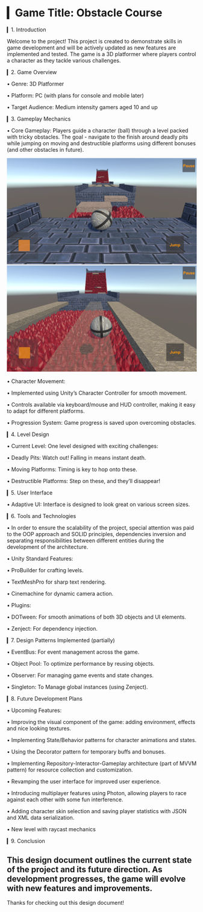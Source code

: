 # ▎Game Title: Obstacle Course

▎1. Introduction

Welcome to the project! This project is created to demonstrate skills in game development and will be actively updated as new features are implemented and tested. The game is a 3D platformer where players control a character as they tackle various challenges.

▎2. Game Overview

• Genre: 3D Platformer

• Platform: PC (with plans for console and mobile later)

• Target Audience: Medium intensity gamers aged 10 and up

▎3. Gameplay Mechanics

• Core Gameplay: Players guide a character (ball) through a level packed with tricky obstacles. The goal - navigate to the finish around deadly pits while jumping on moving and destructible platforms using different bonuses (and other obstacles in future).

![alt text](image.png)![alt text](image-3.png)

• Character Movement:

  • Implemented using Unity’s Character Controller for smooth movement.

  • Controls available via keyboard/mouse and HUD controller, making it easy to adapt for different platforms.

• Progression System: Game progress is saved upon overcoming obstacles.

▎4. Level Design

• Current Level: One level designed with exciting challenges:

  • Deadly Pits: Watch out! Falling in means instant death.

  • Moving Platforms: Timing is key to hop onto these.

  • Destructible Platforms: Step on these, and they’ll disappear!

▎5. User Interface

• Adaptive UI: Interface is designed to look great on various screen sizes.

▎6. Tools and Technologies

• In order to ensure the scalability of the project, special attention was paid to the OOP approach and SOLID principles, dependencies inversion and separating responsibilities between different entities during the development of the architecture.

• Unity Standard Features:

  • ProBuilder for crafting levels.

  • TextMeshPro for sharp text rendering.

  • Cinemachine for dynamic camera action.

• Plugins:

  • DOTween: For smooth animations of both 3D objects and UI elements.

  • Zenject: For dependency injection.

▎7. Design Patterns Implemented (partially)

• EventBus: For event management across the game.

• Object Pool: To optimize performance by reusing objects.

• Observer: For managing game events and state changes.

• Singleton: To Manage global instances (using Zenject).

▎8. Future Development Plans

• Upcoming Features:

  • Improving the visual component of the game: adding environment, effects and nice looking textures.

  • Implementing State/Behavior patterns for character animations and states.

  • Using the Decorator pattern for temporary buffs and bonuses.

  • Implementing Repository-Interactor-Gameplay architecture (part of MVVM pattern) for resource collection and customization.

  • Revamping the user interface for improved user experience.

  • Introducing multiplayer features using Photon, allowing players to race against each other with some fun interference.

  • Adding character skin selection and saving player statistics with JSON and XML data serialization.

  • New level with raycast mechanics

▎9. Conclusion

This design document outlines the current state of the project and its future direction. As development progresses, the game will evolve with new features and improvements.
---

Thanks for checking out this design document!

